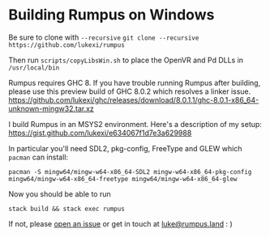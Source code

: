 # Building Rumpus on Windows

Be sure to clone with `--recursive`
`git clone --recursive https://github.com/lukexi/rumpus`

Then run
`scripts/copyLibsWin.sh` to place the OpenVR and Pd DLLs in `/usr/local/bin`

Rumpus requires GHC 8.
If you have trouble running Rumpus after building,
please use this preview build of GHC 8.0.2 which resolves a linker issue.
https://github.com/lukexi/ghc/releases/download/8.0.1.1/ghc-8.0.1-x86_64-unknown-mingw32.tar.xz

I build Rumpus in an MSYS2 environment. Here's a description of my setup:
https://gist.github.com/lukexi/e634067f1d7e3a629988

In particular you'll need SDL2, pkg-config, FreeType and GLEW which `pacman` can install:
```
pacman -S mingw64/mingw-w64-x86_64-SDL2 mingw-w64-x86_64-pkg-config mingw64/mingw-w64-x86_64-freetype mingw64/mingw-w64-x86_64-glew
```

Now you should be able to run
```
stack build && stack exec rumpus
```

If not, please [open an issue](https://github.com/lukexi/rumpus/issues) or get in touch at luke@rumpus.land : )
